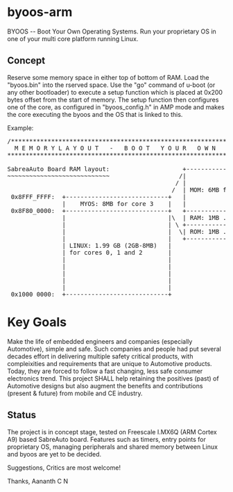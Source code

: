 byoos-arm
=========

BYOOS -- Boot Your Own Operating Systems. Run your proprietary OS in one of your multi core platform running Linux.



Concept
-------

Reserve some memory space in either top of bottom of RAM. Load the "byoos.bin" into the rserved space. Use the "go" command of u-boot (or any other bootloader) to execute a setup function which is placed at 0x200 bytes offset from the start of memory. The setup function then configures one of the core, as configured in "byoos_config.h" in AMP mode and makes the core executing the byoos and the OS that is linked to this.

Example:
<pre>
/*********************************************************************************************
  M E M O R Y L A Y O U T   -   B O O T   Y O U R   O W N   O P E R A T I N G   S Y S T E M 
**********************************************************************************************

SabreaAuto Board RAM layout:                    +----------------------+
~~~~~~~~~~~~~~~~~~~~~~~~~~~~                   /|                      |
                                              / |                      |
                                             /  | MOM: 6MB frame buff. |
 0x8FFF_FFFF:  +----------------------------+   |                      |
               |    MYOS: 8MB for core 3    |   |                      |
 0x8F80_0000:  +----------------------------+   +----------------------+
               |                            |\  | RAM: 1MB .data, .bss |
               |                            | \ +----------------------+
               |                            |  \| ROM: 1MB .text       |
               |                            |   +----------------------+
               | LINUX: 1.99 GB (2GB-8MB)   |
               | for cores 0, 1 and 2       |
               |                            |
               |                            |
               |                            |
               |                            |
               |                            |
 0x1000_0000:  +----------------------------+
</pre>


Key Goals
=========
Make the life of embedded engineers and companies (especially Automotive), simple and safe. Such companies and people had put several decades effort in delivering multiple safety critical products, with compleixities and requirements that are unique to Automotive products. Today, they are forced to follow a fast changing, less safe consumer electronics trend. This project SHALL help retaining the positives (past) of Automotive designs but also augment the benefits and contributions (present & future) from mobile and CE industry.


Status
------

The project is in concept stage, tested on Freescale I.MX6Q (ARM Cortex A9) based SabreAuto board. Features such as timers, entry points for proprietary OS, managing peripherals and shared memory between Linux and byoos are yet to be decided.



Suggestions, Critics are most welcome!


Thanks,
Aananth C N
